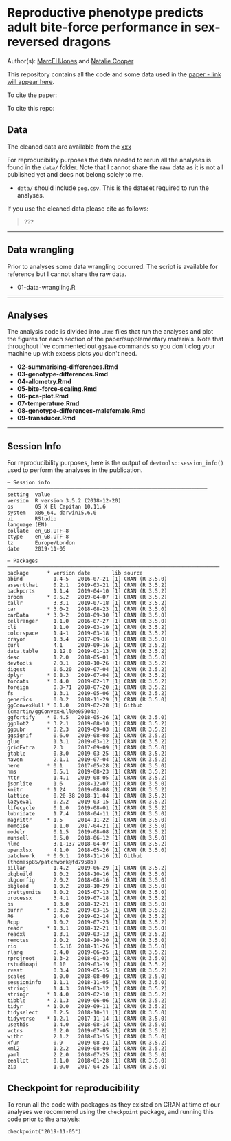 # Reproductive phenotype predicts adult bite-force performance in sex-reversed dragons  

Author(s): [MarcEHJones](mailto:marc.jones@ucl.ac.uk) and [Natalie Cooper](mailto:natalie.cooper.@nhm.ac.uk)

This repository contains all the code and some data used in the [paper - link will appear here](xxx). 

To cite the paper: 
> 

To cite this repo: 
> 

## Data
The cleaned data are available from the [xxx]()

For reproducibility purposes the data needed to rerun all the analyses is found in the `data/` folder. Note that I cannot share the raw data as it is not all published yet and does not belong solely to me.

* `data/` should include `pog.csv`. This is the dataset required to run the analyses.

If you use the cleaned data please cite as follows: 
> ???

-------
## Data wrangling
Prior to analyses some data wrangling occurred. 
The script is available for reference but I cannot share the raw data.
* 01-data-wrangling.R

-------
## Analyses
The analysis code is divided into `.Rmd` files that run the analyses and plot the figures for each section of the paper/supplementary materials.
Note that throughout I've commented out `ggsave` commands so you don't clog your machine up with excess plots you don't need.

- **02-summarising-differences.Rmd**
- **03-genotype-differences.Rmd**
- **04-allometry.Rmd**
- **05-bite-force-scaling.Rmd**
- **06-pca-plot.Rmd**
- **07-temperature.Rmd**
- **08-genotype-differences-malefemale.Rmd**
- **09-transducer.Rmd**

-------
## Session Info
For reproducibility purposes, here is the output of `devtools::session_info()` used to perform the analyses in the publication.

    ─ Session info ─────────────────────────────────────────────────────────────────
    setting  value                       
    version  R version 3.5.2 (2018-12-20)
    os       OS X El Capitan 10.11.6     
    system   x86_64, darwin15.6.0        
    ui       RStudio                     
    language (EN)                        
    collate  en_GB.UTF-8                 
    ctype    en_GB.UTF-8                 
    tz       Europe/London               
    date     2019-11-05                  

    ─ Packages ───────────────────────────────────────────────────────────────────── 
    package      * version date       lib source                               
    abind          1.4-5   2016-07-21 [1] CRAN (R 3.5.0)                       
    assertthat     0.2.1   2019-03-21 [1] CRAN (R 3.5.2)                       
    backports      1.1.4   2019-04-10 [1] CRAN (R 3.5.2)                       
    broom        * 0.5.2   2019-04-07 [1] CRAN (R 3.5.2)                       
    callr          3.3.1   2019-07-18 [1] CRAN (R 3.5.2)                       
    car          * 3.0-2   2018-08-23 [1] CRAN (R 3.5.0)                       
    carData      * 3.0-2   2018-09-30 [1] CRAN (R 3.5.0)                       
    cellranger     1.1.0   2016-07-27 [1] CRAN (R 3.5.0)                       
    cli            1.1.0   2019-03-19 [1] CRAN (R 3.5.2)                       
    colorspace     1.4-1   2019-03-18 [1] CRAN (R 3.5.2)                       
    crayon         1.3.4   2017-09-16 [1] CRAN (R 3.5.0)                       
    curl           4.1     2019-09-16 [1] CRAN (R 3.5.2)                       
    data.table     1.12.0  2019-01-13 [1] CRAN (R 3.5.2)                       
    desc           1.2.0   2018-05-01 [1] CRAN (R 3.5.0)                       
    devtools       2.0.1   2018-10-26 [1] CRAN (R 3.5.2)                       
    digest         0.6.20  2019-07-04 [1] CRAN (R 3.5.2)                       
    dplyr        * 0.8.3   2019-07-04 [1] CRAN (R 3.5.2)                       
    forcats      * 0.4.0   2019-02-17 [1] CRAN (R 3.5.2)                       
    foreign        0.8-71  2018-07-20 [1] CRAN (R 3.5.2)                       
    fs             1.3.1   2019-05-06 [1] CRAN (R 3.5.2)                       
    generics       0.0.2   2018-11-29 [1] CRAN (R 3.5.0)                       
    ggConvexHull * 0.1.0   2019-02-28 [1] Github (cmartin/ggConvexHull@e05904a)
    ggfortify    * 0.4.5   2018-05-26 [1] CRAN (R 3.5.0)                       
    ggplot2      * 3.2.1   2019-08-10 [1] CRAN (R 3.5.2)                       
    ggpubr       * 0.2.3   2019-09-03 [1] CRAN (R 3.5.2)                       
    ggsignif       0.6.0   2019-08-08 [1] CRAN (R 3.5.2)                       
    glue           1.3.1   2019-03-12 [1] CRAN (R 3.5.2)                       
    gridExtra      2.3     2017-09-09 [1] CRAN (R 3.5.0)                       
    gtable         0.3.0   2019-03-25 [1] CRAN (R 3.5.2)                       
    haven          2.1.1   2019-07-04 [1] CRAN (R 3.5.2)                       
    here         * 0.1     2017-05-28 [1] CRAN (R 3.5.0)                       
    hms            0.5.1   2019-08-23 [1] CRAN (R 3.5.2)                       
    httr           1.4.1   2019-08-05 [1] CRAN (R 3.5.2)                       
    jsonlite       1.6     2018-12-07 [1] CRAN (R 3.5.0)                       
    knitr        * 1.24    2019-08-08 [1] CRAN (R 3.5.2)                       
    lattice        0.20-38 2018-11-04 [1] CRAN (R 3.5.2)                       
    lazyeval       0.2.2   2019-03-15 [1] CRAN (R 3.5.2)                       
    lifecycle      0.1.0   2019-08-01 [1] CRAN (R 3.5.2)                       
    lubridate      1.7.4   2018-04-11 [1] CRAN (R 3.5.0)                       
    magrittr     * 1.5     2014-11-22 [1] CRAN (R 3.5.0)                       
    memoise        1.1.0   2017-04-21 [1] CRAN (R 3.5.0)                       
    modelr         0.1.5   2019-08-08 [1] CRAN (R 3.5.2)                       
    munsell        0.5.0   2018-06-12 [1] CRAN (R 3.5.0)                       
    nlme           3.1-137 2018-04-07 [1] CRAN (R 3.5.2)                       
    openxlsx       4.1.0   2018-05-26 [1] CRAN (R 3.5.0)                       
    patchwork    * 0.0.1   2018-11-16 [1] Github (thomasp85/patchwork@fd7958b) 
    pillar         1.4.2   2019-06-29 [1] CRAN (R 3.5.2)                       
    pkgbuild       1.0.2   2018-10-16 [1] CRAN (R 3.5.0)                       
    pkgconfig      2.0.2   2018-08-16 [1] CRAN (R 3.5.0)                       
    pkgload        1.0.2   2018-10-29 [1] CRAN (R 3.5.0)                       
    prettyunits    1.0.2   2015-07-13 [1] CRAN (R 3.5.0)                       
    processx       3.4.1   2019-07-18 [1] CRAN (R 3.5.2)                       
    ps             1.3.0   2018-12-21 [1] CRAN (R 3.5.0)                       
    purrr        * 0.3.2   2019-03-15 [1] CRAN (R 3.5.2)                       
    R6             2.4.0   2019-02-14 [1] CRAN (R 3.5.2)                       
    Rcpp           1.0.2   2019-07-25 [1] CRAN (R 3.5.2)                       
    readr        * 1.3.1   2018-12-21 [1] CRAN (R 3.5.0)                       
    readxl         1.3.1   2019-03-13 [1] CRAN (R 3.5.2)                       
    remotes        2.0.2   2018-10-30 [1] CRAN (R 3.5.0)                       
    rio            0.5.16  2018-11-26 [1] CRAN (R 3.5.0)                       
    rlang          0.4.0   2019-06-25 [1] CRAN (R 3.5.2)                       
    rprojroot      1.3-2   2018-01-03 [1] CRAN (R 3.5.0)                       
    rstudioapi     0.10    2019-03-19 [1] CRAN (R 3.5.2)                       
    rvest          0.3.4   2019-05-15 [1] CRAN (R 3.5.2)                       
    scales         1.0.0   2018-08-09 [1] CRAN (R 3.5.0)                       
    sessioninfo    1.1.1   2018-11-05 [1] CRAN (R 3.5.0)                       
    stringi        1.4.3   2019-03-12 [1] CRAN (R 3.5.2)                       
    stringr      * 1.4.0   2019-02-10 [1] CRAN (R 3.5.2)                       
    tibble       * 2.1.3   2019-06-06 [1] CRAN (R 3.5.2)                       
    tidyr        * 1.0.0   2019-09-11 [1] CRAN (R 3.5.2)                       
    tidyselect     0.2.5   2018-10-11 [1] CRAN (R 3.5.0)                       
    tidyverse    * 1.2.1   2017-11-14 [1] CRAN (R 3.5.0)                       
    usethis        1.4.0   2018-08-14 [1] CRAN (R 3.5.0)                       
    vctrs          0.2.0   2019-07-05 [1] CRAN (R 3.5.2)                       
    withr          2.1.2   2018-03-15 [1] CRAN (R 3.5.0)                       
    xfun           0.9     2019-08-21 [1] CRAN (R 3.5.2)                       
    xml2           1.2.2   2019-08-09 [1] CRAN (R 3.5.2)                       
    yaml           2.2.0   2018-07-25 [1] CRAN (R 3.5.0)                       
    zeallot        0.1.0   2018-01-28 [1] CRAN (R 3.5.0)                       
    zip            1.0.0   2017-04-25 [1] CRAN (R 3.5.0)                       
              
## Checkpoint for reproducibility
To rerun all the code with packages as they existed on CRAN at time of our analyses we recommend using the `checkpoint` package, and running this code prior to the analysis:

```{r}
checkpoint("2019-11-05")
```
